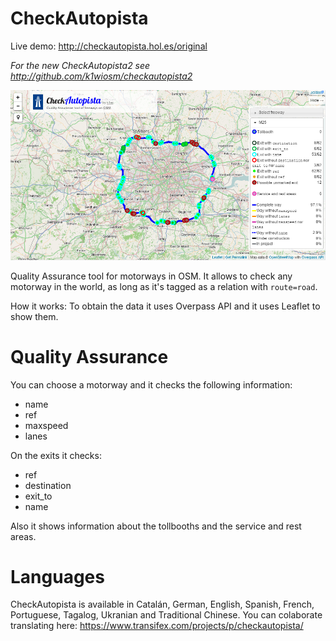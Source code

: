 CheckAutopista
==============

Live demo: http://checkautopista.hol.es/original

_For the new CheckAutopista2 see http://github.com/k1wiosm/checkautopista2_

![](https://raw.githubusercontent.com/k1wiosm/checkautopista/master/img/example.png)

Quality Assurance tool for motorways in OSM. It allows to check any motorway in the world, as long as it's tagged as a relation with ```route=road```.

How it works: To obtain the data it uses Overpass API and it uses Leaflet to show them.

Quality Assurance
=================

You can choose a motorway and it checks the following information:

* name
* ref
* maxspeed
* lanes

On the exits it checks:

* ref
* destination
* exit_to
* name

Also it shows information about the tollbooths and the service and rest areas.

Languages
=========

CheckAutopista is available in Catalán, German, English, Spanish, French, Portuguese, Tagalog, Ukranian and Traditional Chinese. You can colaborate translating here: https://www.transifex.com/projects/p/checkautopista/

